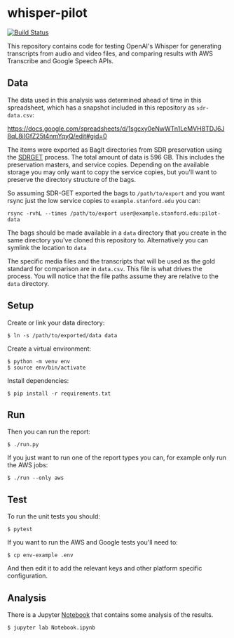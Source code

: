 # whisper-pilot
 
[![Build Status](https://github.com/sul-dlss/whisper-pilot/actions/workflows/test.yml/badge.svg)](https://github.com/sul-dlss/whisper-pilot/actions/workflows/test.yml)

This repository contains code for testing OpenAI's Whisper for generating transcripts from audio and video files, and comparing results with AWS Transcribe and Google Speech APIs.

## Data

The data used in this analysis was determined ahead of time in this spreadsheet, which has a snapshot included in this repository as `sdr-data.csv`:

https://docs.google.com/spreadsheets/d/1sgcxy0eNwWTn1LeMVH8TDJ6J8qL8iIGfZ25t4nmYqyQ/edit#gid=0

The items were exported as BagIt directories from SDR preservation using the [SDRGET](https://consul.stanford.edu/pages/viewpage.action?pageId=1646529897) process. The total amount of data is 596 GB. This includes the preservation masters, and service copies. Depending on the available storage you may only want to copy the service copies, but you'll want to preserve the directory structure of the bags.

So assuming SDR-GET exported the bags to `/path/to/export` and you want rsync just the low service copies to `example.stanford.edu` you can:

```
rsync -rvhL --times /path/to/export user@example.stanford.edu:pilot-data
```

The bags should be made available in a `data` directory that you create in the same directory you've cloned this repository to. Alternatively you can symlink the location to `data`

The specific media files and the transcripts that will be used as the gold standard for comparison are in `data.csv`. This file is what drives the process. You will notice that the file paths assume they are relative to the `data` directory. 

## Setup

Create or link your data directory:

```
$ ln -s /path/to/exported/data data
```

Create a virtual environment:

```
$ python -m venv env
$ source env/bin/activate
```

Install dependencies:

```
$ pip install -r requirements.txt
```

## Run

Then you can run the report:

```
$ ./run.py
```

If you just want to run one of the report types you can, for example only run the AWS jobs:

```
$ ./run --only aws
```

## Test

To run the unit tests you should:

```
$ pytest
```

If you want to run the AWS and Google tests you'll need to:

```
$ cp env-example .env
```

And then edit it to add the relevant keys and other platform specific configuration.

## Analysis

There is a Jupyter [Notebook](https://github.com/sul-dlss/whisper-pilot/blob/main/Notebook.ipynb) that contains some analysis of the results.

```
$ jupyter lab Notebook.ipynb
```
